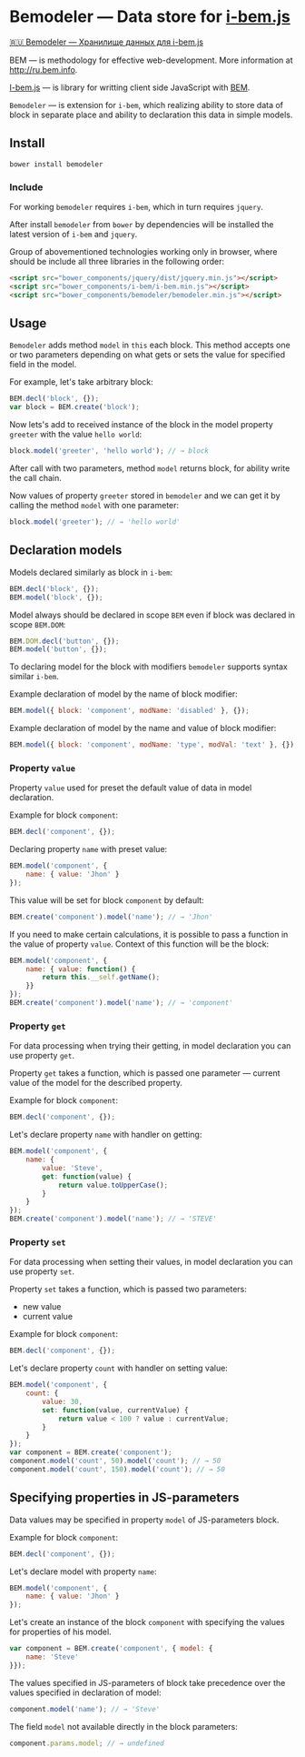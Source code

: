 # Bemodeler — Data store for [i-bem.js](http://tenorok.github.io/get-i-bem/)

[:ru: Bemodeler — Хранилище данных для i-bem.js](README.ru.md)

BEM — is methodology for effective web-development. More information at http://ru.bem.info.

[I-bem.js](http://tenorok.github.io/get-i-bem/) — is library for writting client side JavaScript with [BEM](http://ru.bem.info/libs/bem-bl/dev/desktop.sets/i-bem/).

`Bemodeler` — is extension for `i-bem`, which realizing ability to store data of block in separate place and ability to declaration this data in simple models.

## Install

    bower install bemodeler

### Include

For working `bemodeler` requires `i-bem`, which in turn requires `jquery`.

After install `bemodeler` from `bower` by dependencies will be installed the latest version of `i-bem` and `jquery`.

Group of abovementioned technologies working only in browser, where should be include all three libraries in the following order:

```html
<script src="bower_components/jquery/dist/jquery.min.js"></script>
<script src="bower_components/i-bem/i-bem.min.js"></script>
<script src="bower_components/bemodeler/bemodeler.min.js"></script>
```

## Usage

`Bemodeler` adds method `model` in `this` each block.
This method accepts one or two parameters depending on what gets or sets the value for specified field in the model.

For example, let's take arbitrary block:

```js
BEM.decl('block', {});
var block = BEM.create('block');
```

Now lets's add to received instance of the block in the model property `greeter` with the value `hello world`:

```js
block.model('greeter', 'hello world'); // → block
```

After call with two parameters, method `model` returns block, for ability write the call chain.

Now values of property `greeter` stored in `bemodeler` and we can get it by calling the method `model` with one parameter:

```js
block.model('greeter'); // → 'hello world'
```

## Declaration models

Models declared similarly as block in `i-bem`:

```js
BEM.decl('block', {});
BEM.model('block', {});
```

Model always should be declared in scope `BEM` even if block was declared in scope `BEM.DOM`:

```js
BEM.DOM.decl('button', {});
BEM.model('button', {});
```

To declaring model for the block with modifiers `bemodeler` supports syntax similar `i-bem`.

Example declaration of model by the name of block modifier:

```js
BEM.model({ block: 'component', modName: 'disabled' }, {});
```

Example declaration of model by the name and value of block modifier:

```js
BEM.model({ block: 'component', modName: 'type', modVal: 'text' }, {});
```

### Property `value`

Property `value` used for preset the default value of data in model declaration.

Example for block `component`:

```js
BEM.decl('component', {});
```

Declaring property `name` with preset value:

```js
BEM.model('component', {
    name: { value: 'Jhon' }
});
```

This value will be set for block `component` by default:

```js
BEM.create('component').model('name'); // → 'Jhon'
```

If you need to make certain calculations, it is possible to pass a function in the value of property `value`. Context of this function will be the block:

```js
BEM.model('component', {
    name: { value: function() {
        return this.__self.getName();
    }}
});
BEM.create('component').model('name'); // → 'component'
```

### Property `get`

For data processing when trying their getting, in model declaration you can use property `get`.

Property `get` takes a function, which is passed one parameter — current value of the model for the described property.

Example for block `component`:

```js
BEM.decl('component', {});
```

Let's declare property `name` with handler on getting:

```js
BEM.model('component', {
    name: {
        value: 'Steve',
        get: function(value) {
            return value.toUpperCase();
        }
    }
});
BEM.create('component').model('name'); // → 'STEVE'
```

### Property `set`

For data processing when setting their values, in model declaration you can use property `set`.

Property `set` takes a function, which is passed two parameters:
* new value
* current value

Example for block `component`:

```js
BEM.decl('component', {});
```

Let's declare property `count` with handler on setting value:

```js
BEM.model('component', {
    count: {
        value: 30,
        set: function(value, currentValue) {
            return value < 100 ? value : currentValue;
        }
    }
});
var component = BEM.create('component');
component.model('count', 50).model('count'); // → 50
component.model('count', 150).model('count'); // → 50
```

## Specifying properties in JS-parameters

Data values may be specified in property `model` of JS-parameters block.

Example for block `component`:

```js
BEM.decl('component', {});
```

Let's declare model with property `name`:

```js
BEM.model('component', {
    name: { value: 'Jhon' }
});
```

Let's create an instance of the block `component` with specifying the values for properties of his model.

```js
var component = BEM.create('component', { model: {
    name: 'Steve'
}});
```

The values specified in JS-parameters of block take precedence over the values specified in declaration of model:

```js
component.model('name'); // → 'Steve'
```

The field `model` not available directly in the block parameters:

```js
component.params.model; // → undefined
```
